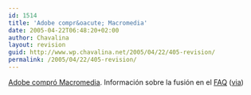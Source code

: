 ```yaml
---
id: 1514
title: 'Adobe compr&oacute; Macromedia'
date: 2005-04-22T06:48:20+02:00
author: Chavalina
layout: revision
guid: http://www.wp.chavalina.net/2005/04/22/405-revision/
permalink: /2005/04/22/405-revision/
---
```

<a href="http://www.el-mundo.es/navegante/2005/04/18/empresas/1113812691.html" target="_blank">Adobe compr&oacute; Macromedia</a>. Informaci&oacute;n sobre la fusi&oacute;n en el <a href="http://www.adobe.com/aboutadobe/invrelations/pdfs/AdobeMacromediaFAQ.pdf" target="_blank">FAQ</a> (<a href="http://www.disenorama.com/noticias/abr2005/index.htm#000136" target="_blank">via</a>)